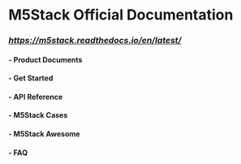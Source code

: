 # M5Stack Official Documentation

### *https://m5stack.readthedocs.io/en/latest/*

#### - Product Documents
#### - Get Started
#### - API Reference
#### - M5Stack Cases
#### - M5Stack Awesome
#### - FAQ


